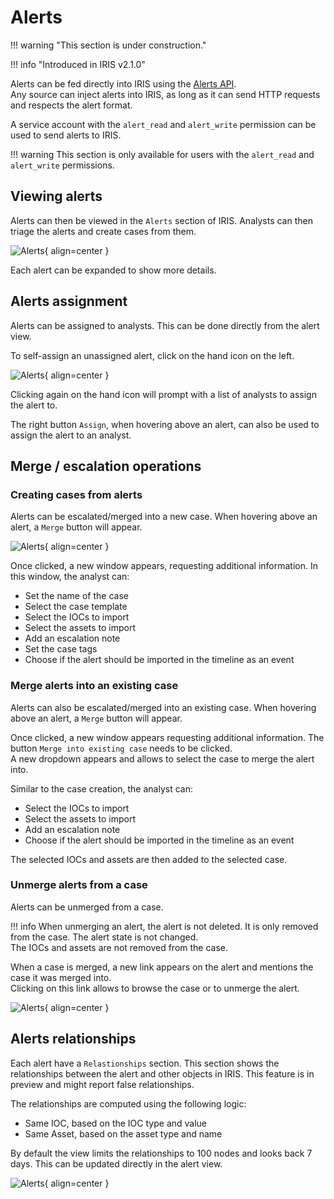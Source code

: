 # Alerts 

!!! warning  "This section is under construction."

!!! info "Introduced in IRIS v2.1.0"


Alerts can be fed directly into IRIS using the [Alerts API](https://docs.dfir-iris.org/_static/iris_api_reference_v2.0.1.html#tag/Alerts).   
Any source can inject alerts into IRIS, as long as it can send HTTP requests and respects the alert format.    

A service account with the `alert_read` and `alert_write` permission can be used to send alerts to IRIS.  


!!! warning
    This section is only available for users with the `alert_read` and `alert_write` permissions.  


## Viewing alerts

Alerts can then be viewed in the `Alerts` section of IRIS. Analysts can then triage the alerts and create cases from them.   

![Alerts](/_static/alerts/alerts_main.png){ align=center }

Each alert can be expanded to show more details.  


## Alerts assignment
Alerts can be assigned to analysts. This can be done directly from the alert view.  

To self-assign an unassigned alert, click on the hand icon on the left. 

![Alerts](/_static/alerts/alert_assignment.png){ align=center }

Clicking again on the hand icon will prompt with a list of analysts to assign the alert to.  

The right button `Assign`, when hovering above an alert, can also be used to assign the alert to an analyst.

## Merge / escalation operations
### Creating cases from alerts
Alerts can be escalated/merged into a new case. When hovering above an alert, a `Merge` button will appear.  

![Alerts](/_static/alerts/alert_escalate.png){ align=center }

Once clicked, a new window appears, requesting additional information.  In this window, the analyst can: 

- Set the name of the case 
- Select the case template
- Select the IOCs to import 
- Select the assets to import
- Add an escalation note
- Set the case tags 
- Choose if the alert should be imported in the timeline as an event  


### Merge alerts into an existing case
Alerts can also be escalated/merged into an existing case. When hovering above an alert, a `Merge` button will appear.  

Once clicked, a new window appears requesting additional information.  The button `Merge into existing case` needs to be clicked.   
A new dropdown appears and allows to select the case to merge the alert into.   

Similar to the case creation, the analyst can: 

- Select the IOCs to import
- Select the assets to import
- Add an escalation note
- Choose if the alert should be imported in the timeline as an event

The selected IOCs and assets are then added to the selected case.  


### Unmerge alerts from a case
Alerts can be unmerged from a case. 

!!! info 
    When unmerging an alert, the alert is not deleted. It is only removed from the case. The alert state is not changed.  
    The IOCs and assets are not removed from the case.  


When a case is merged, a new link appears on the alert and mentions the case it was merged into.  
Clicking on this link allows to browse the case or to unmerge the alert. 

![Alerts](/_static/alerts/unmerge_alert.png){ align=center }



## Alerts relationships

Each alert have a `Relastionships` section. This section shows the relationships between the alert and other objects in IRIS. This feature is in preview and might report false relationships.   

The relationships are computed using the following logic:

- Same IOC, based on the IOC type and value
- Same Asset, based on the asset type and name 


By default the view limits the relationships to 100 nodes and looks back 7 days. This can be updated directly in the alert view.  

![Alerts](/_static/alerts/alerts_relations.png){ align=center }
